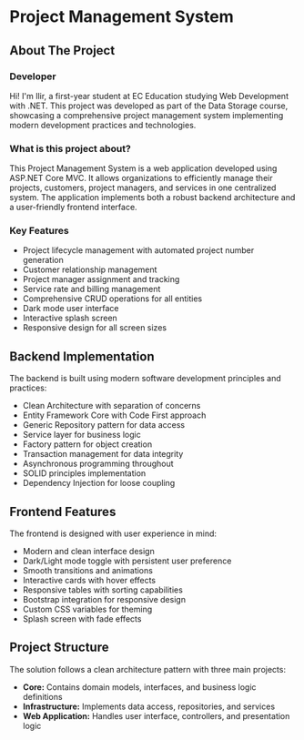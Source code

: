 # Project Management System

## About The Project

### Developer
Hi! I'm Ilir, a first-year student at EC Education studying Web Development with .NET. This project was developed as part of the Data Storage course, showcasing a comprehensive project management system implementing modern development practices and technologies.

### What is this project about?
This Project Management System is a web application developed using ASP.NET Core MVC. It allows organizations to efficiently manage their projects, customers, project managers, and services in one centralized system. The application implements both a robust backend architecture and a user-friendly frontend interface.

### Key Features
* Project lifecycle management with automated project number generation
* Customer relationship management 
* Project manager assignment and tracking
* Service rate and billing management
* Comprehensive CRUD operations for all entities
* Dark mode user interface
* Interactive splash screen
* Responsive design for all screen sizes

## Backend Implementation 
The backend is built using modern software development principles and practices:

* Clean Architecture with separation of concerns
* Entity Framework Core with Code First approach
* Generic Repository pattern for data access
* Service layer for business logic
* Factory pattern for object creation
* Transaction management for data integrity
* Asynchronous programming throughout
* SOLID principles implementation
* Dependency Injection for loose coupling

## Frontend Features
The frontend is designed with user experience in mind:

* Modern and clean interface design
* Dark/Light mode toggle with persistent user preference
* Smooth transitions and animations
* Interactive cards with hover effects
* Responsive tables with sorting capabilities 
* Bootstrap integration for responsive design
* Custom CSS variables for theming
* Splash screen with fade effects

## Project Structure
The solution follows a clean architecture pattern with three main projects:

* **Core:** Contains domain models, interfaces, and business logic definitions
* **Infrastructure:** Implements data access, repositories, and services
* **Web Application:** Handles user interface, controllers, and presentation logic
